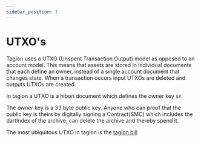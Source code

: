 ```yaml
---
sidebar_position: 1
---
```


# UTXO's

Tagion uses a UTXO (Unspent Transaction Output) model as opposed to an account model.
This means that assets are stored in individual documents that each define an owner, instead of a single account document that changes state.
When a transaction occurs input UTXOs are deleted and outputs UTXOs are created.

In tagion a UTXO is a hibon document which defines the owner key `$Y`.

The owner key is a 33 byte public key.
Anyone who can proof that the public key is theirs by digitally signing a Contract(SMC) which includes the dartIndex of the archive,
can delete the archive and thereby spend it.

The most ubiquitous UTXO in tagion is the [tagion bill](/tech/protocols/transactions/bill)
